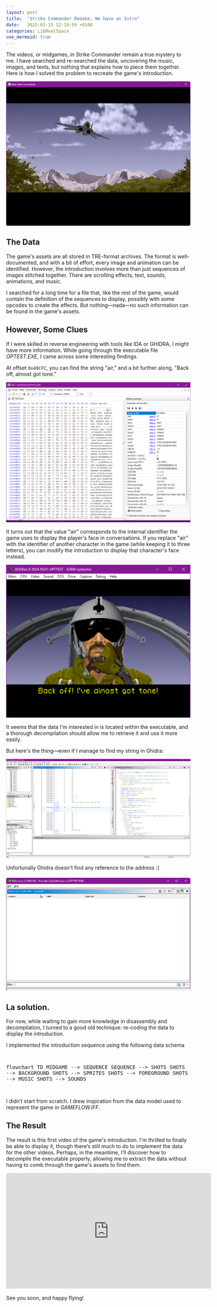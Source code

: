 ```yaml
---
layout: post
title:  "Strike Commander Remake, We have an Intro"
date:   2025-03-15 12:18:59 +0100
categories: LibRealSpace
use_mermaid: true
---
```


The videos, or midgames, in Strike Commander remain a true mystery to me. I have searched and re-searched the data, uncovering the music, images, and texts, but nothing that explains how to piece them together. Here is how I solved the problem to recreate the game's introduction.

![prideau dans l'intro](/assets/img/Intro.png)
<!--more-->

## The Data

The game's assets are all stored in TRE-format archives. The format is well-documented, and with a bit of effort, every image and animation can be identified. However, the introduction involves more than just sequences of images stitched together. There are scrolling effects, text, sounds, animations, and music.

I searched for a long time for a file that, like the rest of the game, would contain the definition of the sequences to display, possibly with some opcodes to create the effects. But nothing—nada—no such information can be found in the game's assets.


## However, Some Clues

If I were skilled in reverse engineering with tools like IDA or GHIDRA, I might have more information. While going through the executable file *OPTEST.EXE*, I came across some interesting findings.

At offset `0x49CFC`, you can find the string "air," and a bit further along, "Back off, almost got tone."


![executable affichage chaine air](/assets/img/exe.png)

It turns out that the value "air" corresponds to the internal identifier the game uses to display the player's face in conversations. If you replace "air" with the identifier of another character in the game (while keeping it to three letters), you can modify the introduction to display that character's face instead.


![prideau dans l'intro](/assets/img/pri_intro.png)

It seems that the data I'm interested in is located within the executable, and a thorough decompilation should allow me to retrieve it and use it more easily.

But here's the thing—even if I manage to find my string in Ghidra:  

![ghidra affichage chaine air](/assets/img/back_off_ghidra_1.png)

Unfortunally Ghidra doesn't find any reference to the address :(

![ghidra affichage chaine air](/assets/img/back_off_ghidra.png)

## La solution.

For now, while waiting to gain more knowledge in disassembly and decompilation, I turned to a good old technique: re-coding the data to display the introduction.

I implemented the introduction sequence using the following data schema

<div class="diagram-container" id="diagram-container">
<pre class="mermaid">

flowchart TD
    MIDGAME --> SEQUENCE
    SEQUENCE --> SHOTS
    SHOTS --> BACKGROUND
    SHOTS --> SPRITES
    SHOTS --> FOREGROUND
    SHOTS --> MUSIC
    SHOTS --> SOUNDS

</pre>
</div>

I didn’t start from scratch. I drew inspiration from the data model used to represent the game in *GAMEFLOW.IFF*.  

## The Result

The result is this first video of the game's introduction. I'm thrilled to finally be able to display it, though there’s still much to do to implement the data for the other videos. Perhaps, in the meantime, I’ll discover how to decompile the executable properly, allowing me to extract the data without having to comb through the game's assets to find them.

<div style="text-align:center">
<iframe width="560" height="315" src="https://www.youtube.com/embed/qbw6tIBHlrE?si=n94k5w5d9hTqH00b" title="YouTube video player" frameborder="0" allow="accelerometer; autoplay; clipboard-write; encrypted-media; gyroscope; picture-in-picture; web-share" referrerpolicy="strict-origin-when-cross-origin" allowfullscreen></iframe>
</div>

See you soon, and happy flying!  
